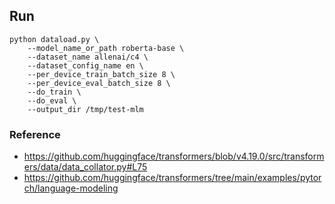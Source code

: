 ## Run

```
python dataload.py \
    --model_name_or_path roberta-base \
    --dataset_name allenai/c4 \
    --dataset_config_name en \
    --per_device_train_batch_size 8 \
    --per_device_eval_batch_size 8 \
    --do_train \
    --do_eval \
    --output_dir /tmp/test-mlm
```

### Reference
- https://github.com/huggingface/transformers/blob/v4.19.0/src/transformers/data/data_collator.py#L75
- https://github.com/huggingface/transformers/tree/main/examples/pytorch/language-modeling
